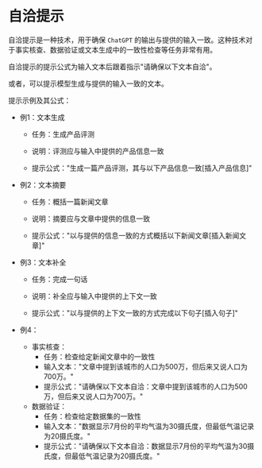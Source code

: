 # 自洽提示

自洽提示是一种技术，用于确保 ```ChatGPT``` 的输出与提供的输入一致。这种技术对于事实核查、数据验证或文本生成中的一致性检查等任务非常有用。

自洽提示的提示公式为输入文本后跟着指示"请确保以下文本自洽"。

或者，可以提示模型生成与提供的输入一致的文本。

提示示例及其公式：

- 例1：文本生成

  - 任务：生成产品评测

  - 说明：评测应与输入中提供的产品信息一致

  - 提示公式："生成一篇产品评测，其与以下产品信息一致[插入产品信息]"

- 例2：文本摘要

  - 任务：概括一篇新闻文章

  - 说明：摘要应与文章中提供的信息一致

  - 提示公式："以与提供的信息一致的方式概括以下新闻文章[插入新闻文章]"

- 例3：文本补全

  - 任务：完成一句话

  - 说明：补全应与输入中提供的上下文一致

  - 提示公式："以与提供的上下文一致的方式完成以下句子[插入句子]"

- 例4：
  - 事实核查：
    - 任务：检查给定新闻文章中的一致性
    - 输入文本："文章中提到该城市的人口为500万，但后来又说人口为700万。"
    - 提示公式："请确保以下文本自洽：文章中提到该城市的人口为500万，但后来又说人口为700万。"
  - 数据验证：
    - 任务：检查给定数据集的一致性
    - 输入文本："数据显示7月份的平均气温为30摄氏度，但最低气温记录为20摄氏度。"
    - 提示公式："请确保以下文本自洽：数据显示7月份的平均气温为30摄氏度，但最低气温记录为20摄氏度。"
